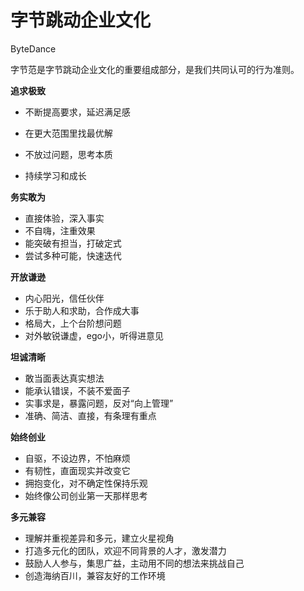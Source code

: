 # 字节跳动企业文化

 

ByteDance



字节范是字节跳动企业文化的重要组成部分，是我们共同认可的行为准则。



**追求极致**

- 不断提高要求，延迟满足感

- 在更大范围里找最优解
- 不放过问题，思考本质
- 持续学习和成长



**务实敢为**

- 直接体验，深入事实
- 不自嗨，注重效果
- 能突破有担当，打破定式
- 尝试多种可能，快速迭代



**开放谦逊**

- 内心阳光，信任伙伴
- 乐于助人和求助，合作成大事
- 格局大，上个台阶想问题
- 对外敏锐谦虚，ego小，听得进意见



**坦诚清晰**

- 敢当面表达真实想法
- 能承认错误，不装不爱面子
- 实事求是，暴露问题，反对“向上管理”
- 准确、简洁、直接，有条理有重点



**始终创业**

- 自驱，不设边界，不怕麻烦
- 有韧性，直面现实并改变它
- 拥抱变化，对不确定性保持乐观
- 始终像公司创业第一天那样思考



**多元兼容**

- 理解并重视差异和多元，建立火星视角
- 打造多元化的团队，欢迎不同背景的人才，激发潜力
- 鼓励人人参与，集思广益，主动用不同的想法来挑战自己
- 创造海纳百川，兼容友好的工作环境






